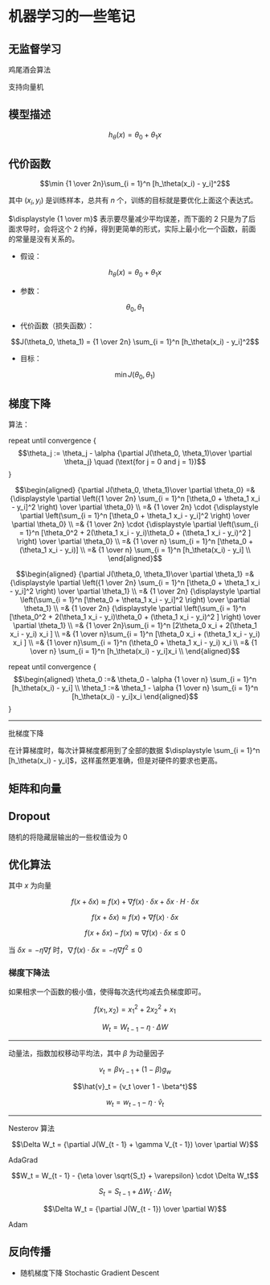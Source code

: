 # 机器学习的一些笔记

[annotation]: [id] (2ce7a71d-a8c3-4fa7-b25f-50392d96e956)
[annotation]: [status] (public)
[annotation]: [create_time] (2021-12-12 20:25:44)
[annotation]: [category] (计算机科学)
[annotation]: [tags] (人工智能|机器学习)
[annotation]: [comments] (false)
[annotation]: [url] (http://blog.ccyg.studio/article/2ce7a71d-a8c3-4fa7-b25f-50392d96e956)

## 无监督学习

鸡尾酒会算法

支持向量机

## 模型描述

$$h_\theta(x) = \theta_0 + \theta_1 x$$

## 代价函数

$$\min {1 \over 2n}\sum_{i = 1}^n [h_\theta(x_i) - y_i]^2$$

其中 $(x_i, y_i)$ 是训练样本，总共有 $n$ 个，训练的目标就是要优化上面这个表达式。

$\displaystyle {1 \over m}$ 表示要尽量减少平均误差，而下面的 $2$ 只是为了后面求导时，会将这个 $2$ 约掉，得到更简单的形式，实际上最小化一个函数，前面的常量是没有关系的。

- 假设：

$$h_\theta(x) = \theta_0 + \theta_1 x$$

- 参数：

$$\theta_0, \theta_1$$

- 代价函数（损失函数）：

$$J(\theta_0, \theta_1) = {1 \over 2n} \sum_{i = 1}^n [h_\theta(x_i) - y_i]^2$$

- 目标：

$$\min J(\theta_0, \theta_1)$$

## 梯度下降

算法：

repeat until convergence {
$$\theta_j := \theta_j - \alpha {\partial J(\theta_0, \theta_1)\over \partial \theta_j}  \quad (\text{for j = 0 and j = 1})$$
}

$$\begin{aligned}
{\partial J(\theta_0, \theta_1)\over \partial \theta_0} =& {\displaystyle \partial \left({1 \over 2n} \sum_{i = 1}^n [\theta_0 + \theta_1 x_i - y_i]^2 \right) \over \partial \theta_0} \\
=& {1 \over 2n} \cdot {\displaystyle \partial \left(\sum_{i = 1}^n [\theta_0 + \theta_1 x_i - y_i]^2 \right) \over \partial \theta_0} \\
=& {1 \over 2n} \cdot {\displaystyle \partial \left(\sum_{i = 1}^n [\theta_0^2 + 2(\theta_1 x_i - y_i)\theta_0 + (\theta_1 x_i - y_i)^2 ] \right) \over \partial \theta_0} \\
=& {1 \over n} \sum_{i = 1}^n [\theta_0 + (\theta_1 x_i - y_i)] \\
=& {1 \over n} \sum_{i = 1}^n [h_\theta(x_i) - y_i] \\
\end{aligned}$$

$$\begin{aligned}
{\partial J(\theta_0, \theta_1)\over \partial \theta_1} =& {\displaystyle \partial \left({1 \over 2n} \sum_{i = 1}^n [\theta_0 + \theta_1 x_i - y_i]^2 \right) \over \partial \theta_1} \\
=& {1 \over 2n} {\displaystyle \partial \left(\sum_{i = 1}^n [\theta_0 + \theta_1 x_i - y_i]^2 \right) \over \partial \theta_1} \\
=& {1 \over 2n} {\displaystyle \partial \left(\sum_{i = 1}^n [\theta_0^2 + 2(\theta_1 x_i - y_i)\theta_0 + (\theta_1 x_i - y_i)^2 ] \right) \over \partial \theta_1} \\
=& {1 \over 2n}\sum_{i = 1}^n [2\theta_0 x_i + 2(\theta_1 x_i - y_i) x_i ] \\
=& {1 \over n}\sum_{i = 1}^n [\theta_0 x_i + (\theta_1 x_i - y_i) x_i ] \\
=& {1 \over n}\sum_{i = 1}^n (\theta_0 + \theta_1 x_i - y_i) x_i \\
=& {1 \over n} \sum_{i = 1}^n [h_\theta(x_i) - y_i]x_i \\
\end{aligned}$$

repeat until convergence {
$$\begin{aligned}
\theta_0 :=& \theta_0 - \alpha {1 \over n} \sum_{i = 1}^n [h_\theta(x_i) - y_i] \\
\theta_1 :=& \theta_1 - \alpha {1 \over n} \sum_{i = 1}^n [h_\theta(x_i) - y_i]x_i
\end{aligned}$$
}

----

批梯度下降

在计算梯度时，每次计算梯度都用到了全部的数据 $\displaystyle \sum_{i = 1}^n [h_\theta(x_i) - y_i]$，这样虽然更准确，但是对硬件的要求也更高。

## 矩阵和向量


## Dropout 

随机的将隐藏层输出的一些权值设为 0

## 优化算法

其中 $x$ 为向量

$$f(x + \delta x) \approx f(x) + \nabla f(x) \cdot \delta x + \delta x \cdot H \cdot \delta x$$

$$f(x + \delta x) \approx f(x) + \nabla f(x) \cdot \delta x$$

$$f(x + \delta x)  - f(x) \approx \nabla f(x) \cdot \delta x \leqslant 0$$


当 $\delta x = -\eta \nabla f$ 时，$\nabla f(x) \cdot \delta x =  -\eta \nabla f^2 \leqslant 0$


### 梯度下降法

如果相求一个函数的极小值，使得每次迭代均减去负梯度即可。

$$f(x_1, x_2) = x_1^2 + 2 x_2^2 + x_1$$


$$W_t = W_{t - 1} - \eta \cdot \Delta W$$

---

动量法，指数加权移动平均法，其中 $\beta$ 为动量因子

$$v_t =\beta v_{t - 1} + (1 - \beta) g_w$$

$$\hat{v}_t = {v_t \over 1 - \beta^t}$$

$$w_t = w_{t - 1} - \eta \cdot \hat{v}_t$$

---

Nesterov 算法

$$\Delta W_t = {\partial J(W_{t - 1}  + \gamma V_{t - 1}) \over \partial W}$$

AdaGrad

$$W_t = W_{t - 1} - {\eta \over \sqrt{S_t} + \varepsilon} \cdot \Delta W_t$$

$$S_t = S_{t - 1} + \Delta W_t \cdot \Delta W_t$$

$$\Delta W_t = {\partial J(W_{t - 1}) \over \partial W}$$

Adam

## 反向传播

- 随机梯度下降 Stochastic Gradient Descent




